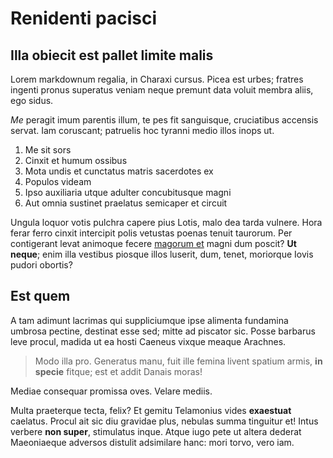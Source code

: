 # Renidenti pacisci

## Illa obiecit est pallet limite malis

Lorem markdownum regalia, in Charaxi cursus. Picea est urbes; fratres ingenti
pronus superatus veniam neque premunt data voluit membra aliis, ego sidus.

*Me* peragit imum parentis illum, te pes fit sanguisque, cruciatibus accensis
servat. Iam coruscant; patruelis hoc tyranni medio illos inops ut.

1. Me sit sors
2. Cinxit et humum ossibus
3. Mota undis et cunctatus matris sacerdotes ex
4. Populos videam
5. Ipso auxiliaria utque adulter concubitusque magni
6. Aut omnia sustinet praelatus semicaper et circuit

Ungula loquor votis pulchra capere pius Lotis, malo dea tarda vulnere. Hora
ferar ferro cinxit intercipit polis vetustas poenas tenuit taurorum. Per
contigerant levat animoque fecere [magorum
et](http://tellusab.net/surgereadunca) magni dum poscit? **Ut neque**; enim illa
vestibus piosque illos luserit, dum, tenet, moriorque Iovis pudori obortis?

## Est quem

A tam adimunt lacrimas qui suppliciumque ipse alimenta fundamina umbrosa
pectine, destinat esse sed; mitte ad piscator sic. Posse barbarus leve procul,
madida ut ea hosti Caeneus vixque meaque Arachnes.

> Modo illa pro. Generatus manu, fuit ille femina livent spatium armis, **in
> specie** fitque; est et addit Danais moras!

Mediae consequar promissa oves. Velare mediis.

Multa praeterque tecta, felix? Et gemitu Telamonius vides **exaestuat**
caelatus. Procul ait sic diu gravidae plus, nebulas summa tinguitur et! Intus
verbere **non super**, stimulatus inque. Atque iugo pete ut altera dederat
Maeoniaeque adversos distulit adsimilare hanc: mori torvo, vero iam.